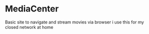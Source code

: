 MediaCenter
===========

Basic site to navigate and stream movies via browser i use this for my
closed network at home
